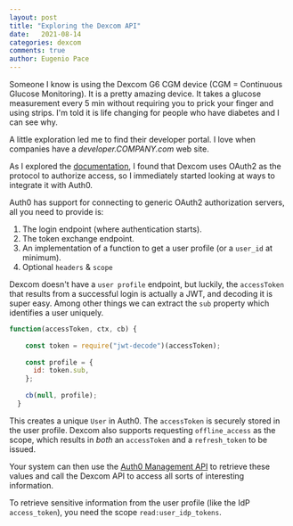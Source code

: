 ```yaml
---
layout: post
title: "Exploring the Dexcom API"
date:   2021-08-14
categories: dexcom
comments: true
author: Eugenio Pace
---
```


Someone I know is using the Dexcom G6 CGM device (CGM = Continuous Glucose Monitoring). It is a pretty amazing device. It takes a glucose measurement every 5 min without requiring you to prick your finger and using strips. I'm told it is life changing for people who have diabetes and I can see why.

A little exploration led me to find their developer portal. I love when companies have a *developer.COMPANY.com* web site.

As I explored the [documentation](https://developer.dexcom.com/overview), I found that Dexcom uses OAuth2 as the protocol to authorize access, so I immediately started looking at ways to integrate it with Auth0.

Auth0 has support for connecting to generic OAuth2 authorization servers, all you need to provide is:

1. The login endpoint (where authentication starts).
2. The token exchange endpoint.
3. An implementation of a function to get a user profile (or a `user_id` at minimum).
4. Optional `headers` & `scope`

Dexcom doesn't have a `user profile` endpoint, but luckily, the `accessToken` that results from a successful login is actually a JWT, and decoding it is super easy. Among other things we can extract the `sub` property which identifies a user uniquely.


```js
function(accessToken, ctx, cb) {
    
    const token = require("jwt-decode")(accessToken);
    
    const profile = {
      id: token.sub,
    };
  
    cb(null, profile);
  }
```

This creates a unique `User` in Auth0. The `accessToken` is securely stored in the user profile. Dexcom also supports requesting `offline_access` as the scope, which results in _both_ an `accessToken` and a `refresh_token` to be issued. 

Your system can then use the [Auth0 Management API]() to retrieve these values and call the Dexcom API to access all sorts of interesting information.

To retrieve sensitive information from the user profile (like the IdP `access_token`), you need the scope `read:user_idp_tokens`.
